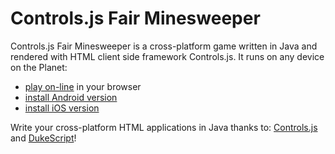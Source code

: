 # Controls.js Fair Minesweeper

Controls.js Fair Minesweeper is a cross-platform game written in Java and rendered with
HTML client side framework Controls.js. It runs on any device on the Planet:
* [play on-line](http://controlsjs.com/demos/minesweeper/) in your browser
* [install Android version](https://play.google.com/store/apps/details?id=com.controlsjs.demo.minesweeper)
* [install iOS version](https://itunes.apple.com/us/app/controls.js-fair-minesweeper/id1110702611)

Write your cross-platform HTML applications in Java thanks to: [Controls.js](http://controlsjs.com) and  [DukeScript](https://dukescript.com/getting_started.html)!

